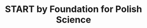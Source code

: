 ---
layout: page
title: START by Foundation for Polish Science
description: I have been recognized as one of TOP100 young researches in Poland and awarded with the START scholarship.
img: https://www.fnp.org.pl/assets/FNPlogoCOLOURen-1-1.png
redirect: https://www.fnp.org.pl/konkurs-start-2023-rozstrzygniety/
importance: 1
category: work
related_publications: false
---